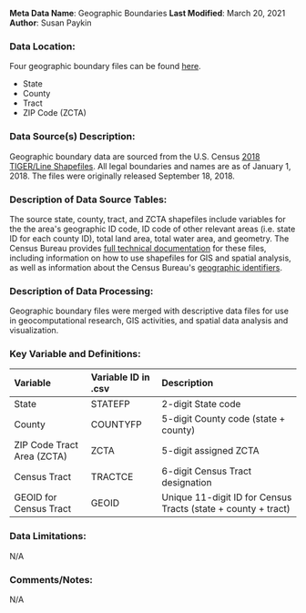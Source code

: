 **Meta Data Name**: Geographic Boundaries
**Last Modified**: March 20, 2021    
**Author**: Susan Paykin  

### Data Location: 
Four geographic boundary files can be found [here](https://github.com/GeoDaCenter/opioid-policy-scan/tree/master/Policy_Scan/data_final/geometryFiles).
* State 
* County
* Tract
* ZIP Code (ZCTA) 

### Data Source(s) Description:  
Geographic boundary data are sourced from the U.S. Census [2018 TIGER/Line Shapefiles](https://www.census.gov/programs-surveys/geography/technical-documentation/complete-technical-documentation/tiger-geo-line.2018.html). All legal boundaries and names are as of January 1, 2018. The files were originally released September 18, 2018.

### Description of Data Source Tables: 
The source state, county, tract, and ZCTA shapefiles include variables for the the area's geographic ID code, ID code of other relevant areas (i.e. state ID for each county ID), total land area, total water area, and geometry. The Census Bureau provides [full technical documentation](https://www.census.gov/programs-surveys/geography/technical-documentation/complete-technical-documentation/tiger-geo-line.2018.html) for these files, including information on how to use shapefiles for GIS and spatial analysis, as well as information about the Census Bureau's [geographic identifiers](https://www.census.gov/programs-surveys/geography/guidance/geo-identifiers.html).

### Description of Data Processing: 
Geographic boundary files were merged with descriptive data files for use in geocomputational research, GIS activities, and spatial data analysis and visualization. 


### Key Variable and Definitions:

| Variable | Variable ID in .csv | Description |
|:---------|:--------------------|:------------|
| State | STATEFP |	2-digit State code |
| County | COUNTYFP |	5-digit County code (state + county) |
| ZIP Code Tract Area (ZCTA) | ZCTA |	5-digit assigned ZCTA |
| Census Tract | TRACTCE	| 6-digit Census Tract designation |
| GEOID for Census Tract | GEOID |	Unique 11-digit ID for Census Tracts (state + county + tract) |


### Data Limitations: 
N/A


### Comments/Notes:
N/A
